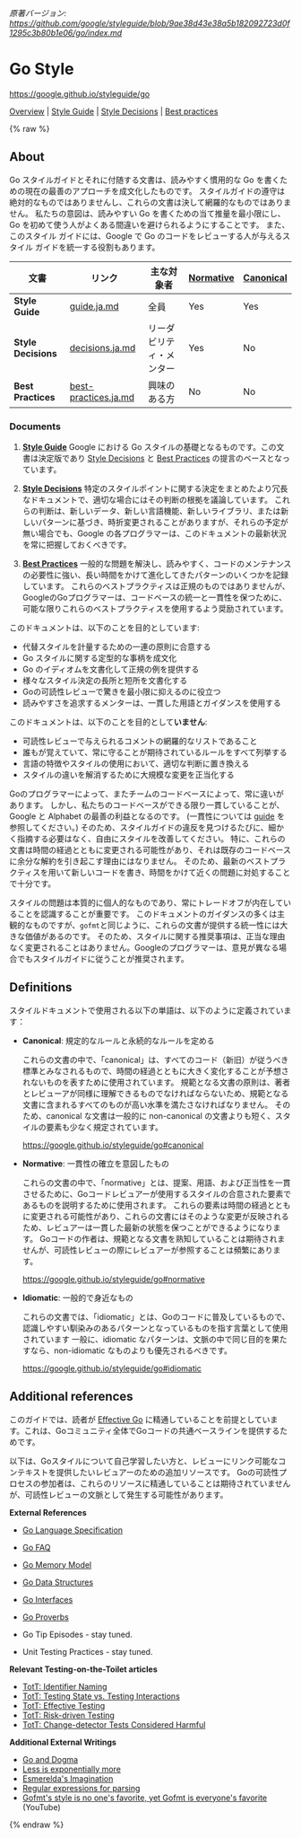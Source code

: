 *原著バージョン: https://github.com/google/styleguide/blob/9ae38d43e38a5b182092723d0f1295c3b80b1e06/go/index.md*

# Go Style

https://google.github.io/styleguide/go

[Overview](index.ja.md) | [Style Guide](guide.ja.md) | [Style Decisions](decisions.ja.md) | [Best practices](best-practices.ja.md)

{% raw %}

<a id="about"></a>

## About

Go スタイルガイドとそれに付随する文書は、読みやすく慣用的な Go を書くための現在の最善のアプローチを成文化したものです。
スタイルガイドの遵守は絶対的なものではありませんし、これらの文書は決して網羅的なものではありません。
私たちの意図は、読みやすい Go を書くための当て推量を最小限にし、Go を初めて使う人がよくある間違いを避けられるようにすることです。
また、このスタイル ガイドには、Google で Go のコードをレビューする人が与えるスタイル ガイドを統一する役割もあります。

文書            | リンク                                                  | 主な対象者    | [Normative] | [Canonical]
------------------- | ----------------------------------------------------- | ------------------- | ----------- | -----------
**Style Guide**     | [guide.ja.md](guide.ja.md)          | 全員            | Yes         | Yes
**Style Decisions** | [decisions.ja.md](decisions.ja.md)      | リーダビリティ・メンター | Yes         | No
**Best Practices**  | [best-practices.ja.md](best-practices.ja.md) | 興味のある方   | No          | No

[Normative]: #normative
[Canonical]: #canonical

<a id="docs"></a>

### Documents

1. **[Style Guide](guide.ja.md)**
   Google における Go スタイルの基礎となるものです。この文書は決定版であり [Style Decisions](decisions.ja.md) と [Best Practices](best-practices.ja.md) の提言のベースとなっています。

2. **[Style Decisions](decisions.ja.md)**
   特定のスタイルポイントに関する決定をまとめたより冗長なドキュメントで、適切な場合にはその判断の根拠を議論しています。
   これらの判断は、新しいデータ、新しい言語機能、新しいライブラリ、または新しいパターンに基づき、時折変更されることがありますが、それらの予定が無い場合でも、Google の各プログラマーは、このドキュメントの最新状況を常に把握しておくべきです。

3. **[Best Practices](best-practices.ja.md)**
    一般的な問題を解決し、読みやすく、コードのメンテナンスの必要性に強い、長い時間をかけて進化してきたパターンのいくつかを記録しています。
    これらのベストプラクティスは正規のものではありませんが、GoogleのGoプログラマーは、コードベースの統一と一貫性を保つために、可能な限りこれらのベストプラクティスを使用するよう奨励されています。

このドキュメントは、以下のことを目的としています:

* 代替スタイルを計量するための一連の原則に合意する
* Go スタイルに関する定型的な事柄を成文化
* Go のイディオムを文書化して正規の例を提供する
* 様々なスタイル決定の長所と短所を文書化する
* Goの可読性レビューで驚きを最小限に抑えるのに役立つ
* 読みやすさを追求するメンターは、一貫した用語とガイダンスを使用する

このドキュメントは、以下のことを目的として**いません**:

* 可読性レビューで与えられるコメントの網羅的なリストであること
* 誰もが覚えていて、常に守ることが期待されているルールをすべて列挙する
* 言語の特徴やスタイルの使用において、適切な判断に置き換える
* スタイルの違いを解消するために大規模な変更を正当化する

Goのプログラマーによって、またチームのコードベースによって、常に違いがあります。
しかし、私たちのコードベースができる限り一貫していることが、Google と Alphabet の最善の利益となるのです。
 (一貫性については [guide](guide.ja.md#consistency) を参照してください。)
そのため、スタイルガイドの違反を見つけるたびに、細かく指摘する必要はなく、自由にスタイルを改善してください。
特に、これらの文書は時間の経過とともに変更される可能性があり、それは既存のコードベースに余分な解約を引き起こす理由にはなりません。
そのため、最新のベストプラクティスを用いて新しいコードを書き、時間をかけて近くの問題に対処することで十分です。

スタイルの問題は本質的に個人的なものであり、常にトレードオフが内在していることを認識することが重要です。
このドキュメントのガイダンスの多くは主観的なものですが、`gofmt`と同じように、これらの文書が提供する統一性には大きな価値があるのです。
そのため、スタイルに関する推奨事項は、正当な理由なく変更されることはありません。Googleのプログラマーは、意見が異なる場合でもスタイルガイドに従うことが推奨されます。

<a id="definitions"></a>

## Definitions

スタイルドキュメントで使用される以下の単語は、以下のように定義されています：

* **Canonical**: 規定的なルールと永続的なルールを定める
    <a id="canonical"></a>

    これらの文書の中で、「canonical」は、すべてのコード（新旧）が従うべき標準とみなされるもので、時間の経過とともに大きく変化することが予想されないものを表すために使用されています。
    規範となる文書の原則は、著者とレビューアが同様に理解できるものでなければならないため、規範となる文書に含まれるすべてのものが高い水準を満たさなければなりません。
    そのため、canonical な文書は一般的に non-canonical の文書よりも短く、スタイルの要素も少なく規定されています。

    https://google.github.io/styleguide/go#canonical

* **Normative**: 一貫性の確立を意図したもの <a id="normative"></a>

    これらの文書の中で、「normative」とは、提案、用語、および正当性を一貫させるために、Goコードレビュアーが使用するスタイルの合意された要素であるものを説明するために使用されます。
    これらの要素は時間の経過とともに変更される可能性があり、これらの文書にはそのような変更が反映されるため、レビュアーは一貫した最新の状態を保つことができるようになります。
    Goコードの作者は、規範となる文書を熟知していることは期待されませんが、可読性レビューの際にレビュアーが参照することは頻繁にあります。

    https://google.github.io/styleguide/go#normative

* **Idiomatic**: 一般的で身近なもの <a id="idiomatic"></a>

    これらの文書では、「idiomatic」とは、Goのコードに普及しているもので、認識しやすい馴染みのあるパターンとなっているものを指す言葉として使用されています
    一般に、idiomatic なパターンは、文脈の中で同じ目的を果たすなら、non-idiomatic なものよりも優先されるべきです。

    https://google.github.io/styleguide/go#idiomatic

<a id="references"></a>

## Additional references

このガイドでは、読者が [Effective Go] に精通していることを前提としています。これは、Goコミュニティ全体でGoコードの共通ベースラインを提供するためです。

以下は、Goスタイルについて自己学習したい方と、レビューにリンク可能なコンテキストを提供したいレビュアーのための追加リソースです。
Goの可読性プロセスの参加者は、これらのリソースに精通していることは期待されていませんが、可読性レビューの文脈として発生する可能性があります。

[Effective Go]: https://go.dev/doc/effective_go

**External References**

* [Go Language Specification](https://go.dev/ref/spec)
* [Go FAQ](https://go.dev/doc/faq)
* [Go Memory Model](https://go.dev/ref/mem)
* [Go Data Structures](https://research.swtch.com/godata)
* [Go Interfaces](https://research.swtch.com/interfaces)
* [Go Proverbs](https://go-proverbs.github.io/)

* <a id="gotip"></a> Go Tip Episodes - stay tuned.

* <a id="unit-testing-practices"></a> Unit Testing Practices - stay tuned.

**Relevant Testing-on-the-Toilet articles**

* [TotT: Identifier Naming][tott-431]
* [TotT: Testing State vs. Testing Interactions][tott-281]
* [TotT: Effective Testing][tott-324]
* [TotT: Risk-driven Testing][tott-329]
* [TotT: Change-detector Tests Considered Harmful][tott-350]

[tott-431]: https://testing.googleblog.com/2017/10/code-health-identifiernamingpostforworl.html
[tott-281]: https://testing.googleblog.com/2013/03/testing-on-toilet-testing-state-vs.html
[tott-324]: https://testing.googleblog.com/2014/05/testing-on-toilet-effective-testing.html
[tott-329]: https://testing.googleblog.com/2014/05/testing-on-toilet-risk-driven-testing.html
[tott-350]: https://testing.googleblog.com/2015/01/testing-on-toilet-change-detector-tests.html

**Additional External Writings**

* [Go and Dogma](https://research.swtch.com/dogma)
* [Less is exponentially more](https://commandcenter.blogspot.com/2012/06/less-is-exponentially-more.html)
* [Esmerelda's Imagination](https://commandcenter.blogspot.com/2011/12/esmereldas-imagination.html)
* [Regular expressions for parsing](https://commandcenter.blogspot.com/2011/08/regular-expressions-in-lexing-and.html)
* [Gofmt's style is no one's favorite, yet Gofmt is everyone's favorite](https://www.youtube.com/watch?v=PAAkCSZUG1c&t=8m43s) (YouTube)

{% endraw %}
